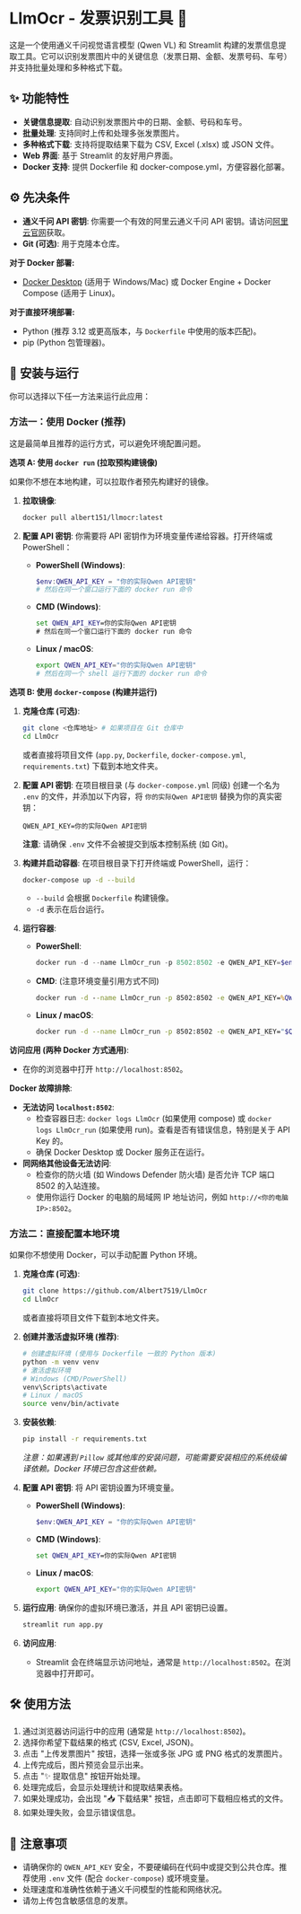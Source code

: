# LlmOcr - 发票识别工具 🧾

这是一个使用通义千问视觉语言模型 (Qwen VL) 和 Streamlit 构建的发票信息提取工具。它可以识别发票图片中的关键信息（发票日期、金额、发票号码、车号）并支持批量处理和多种格式下载。

## ✨ 功能特性

*   **关键信息提取**: 自动识别发票图片中的日期、金额、号码和车号。
*   **批量处理**: 支持同时上传和处理多张发票图片。
*   **多种格式下载**: 支持将提取结果下载为 CSV, Excel (.xlsx) 或 JSON 文件。
*   **Web 界面**: 基于 Streamlit 的友好用户界面。
*   **Docker 支持**: 提供 Dockerfile 和 docker-compose.yml，方便容器化部署。

## ⚙️ 先决条件

*   **通义千问 API 密钥**: 你需要一个有效的阿里云通义千问 API 密钥。请访问[阿里云官网](https://dashscope.console.aliyun.com/apiKey)获取。
*   **Git (可选)**: 用于克隆本仓库。

**对于 Docker 部署:**

*   [Docker Desktop](https://www.docker.com/products/docker-desktop/) (适用于 Windows/Mac) 或 Docker Engine + Docker Compose (适用于 Linux)。

**对于直接环境部署:**

*   Python (推荐 3.12 或更高版本，与 `Dockerfile` 中使用的版本匹配)。
*   pip (Python 包管理器)。

## 🚀 安装与运行

你可以选择以下任一方法来运行此应用：

### 方法一：使用 Docker (推荐)

这是最简单且推荐的运行方式，可以避免环境配置问题。

**选项 A: 使用 `docker run` (拉取预构建镜像)**

如果你不想在本地构建，可以拉取作者预先构建好的镜像。

1.  **拉取镜像**:
    ```bash
    docker pull albert151/llmocr:latest
    ```

2.  **配置 API 密钥**:
    你需要将 API 密钥作为环境变量传递给容器。打开终端或 PowerShell：
    *   **PowerShell (Windows)**:
        ```powershell
        $env:QWEN_API_KEY = "你的实际Qwen API密钥"
        # 然后在同一个窗口运行下面的 docker run 命令
        ```
    *   **CMD (Windows)**:
        ```cmd
        set QWEN_API_KEY=你的实际Qwen API密钥
        # 然后在同一个窗口运行下面的 docker run 命令
        ```
    *   **Linux / macOS**:
        ```bash
        export QWEN_API_KEY="你的实际Qwen API密钥"
        # 然后在同一个 shell 运行下面的 docker run 命令
        ```

**选项 B: 使用 `docker-compose` (构建并运行)**

1.  **克隆仓库 (可选)**:
    ```bash
    git clone <仓库地址> # 如果项目在 Git 仓库中
    cd LlmOcr
    ```
    或者直接将项目文件 (`app.py`, `Dockerfile`, `docker-compose.yml`, `requirements.txt`) 下载到本地文件夹。

2.  **配置 API 密钥**:
    在项目根目录 (与 `docker-compose.yml` 同级) 创建一个名为 `.env` 的文件，并添加以下内容，将 `你的实际Qwen API密钥` 替换为你的真实密钥：
    ```env
    QWEN_API_KEY=你的实际Qwen API密钥
    ```
    **注意**: 请确保 `.env` 文件不会被提交到版本控制系统 (如 Git)。

3.  **构建并启动容器**:
    在项目根目录下打开终端或 PowerShell，运行：
    ```bash
    docker-compose up -d --build
    ```
    *   `--build` 会根据 `Dockerfile` 构建镜像。
    *   `-d` 表示在后台运行。



3.  **运行容器**:
    *   **PowerShell**:
        ```powershell
        docker run -d --name LlmOcr_run -p 8502:8502 -e QWEN_API_KEY=$env:QWEN_API_KEY --restart always albert151/llmocr:latest
        ```
    *   **CMD**: (注意环境变量引用方式不同)
        ```cmd
        docker run -d --name LlmOcr_run -p 8502:8502 -e QWEN_API_KEY=%QWEN_API_KEY% --restart always albert151/llmocr:latest
        ```
    *   **Linux / macOS**:
        ```bash
        docker run -d --name LlmOcr_run -p 8502:8502 -e QWEN_API_KEY="$QWEN_API_KEY" --restart always albert151/llmocr:latest
        ```

**访问应用 (两种 Docker 方式通用)**:

*   在你的浏览器中打开 `http://localhost:8502`。

**Docker 故障排除**:

*   **无法访问 `localhost:8502`**:
    *   检查容器日志: `docker logs LlmOcr` (如果使用 compose) 或 `docker logs LlmOcr_run` (如果使用 run)。查看是否有错误信息，特别是关于 API Key 的。
    *   确保 Docker Desktop 或 Docker 服务正在运行。
*   **同网络其他设备无法访问**:
    *   检查你的防火墙 (如 Windows Defender 防火墙) 是否允许 TCP 端口 8502 的入站连接。
    *   使用你运行 Docker 的电脑的局域网 IP 地址访问，例如 `http://<你的电脑IP>:8502`。

### 方法二：直接配置本地环境

如果你不想使用 Docker，可以手动配置 Python 环境。

1.  **克隆仓库 (可选)**:
    ```bash
    git clone https://github.com/Albert7519/LlmOcr
    cd LlmOcr
    ```
    或者直接将项目文件下载到本地文件夹。

2.  **创建并激活虚拟环境 (推荐)**:
    ```bash
    # 创建虚拟环境 (使用与 Dockerfile 一致的 Python 版本)
    python -m venv venv
    # 激活虚拟环境
    # Windows (CMD/PowerShell)
    venv\Scripts\activate
    # Linux / macOS
    source venv/bin/activate
    ```

3.  **安装依赖**:
    ```bash
    pip install -r requirements.txt
    ```
    *注意：如果遇到 `Pillow` 或其他库的安装问题，可能需要安装相应的系统级编译依赖。Docker 环境已包含这些依赖。*

4.  **配置 API 密钥**:
    将 API 密钥设置为环境变量。
    *   **PowerShell (Windows)**:
        ```powershell
        $env:QWEN_API_KEY = "你的实际Qwen API密钥"
        ```
    *   **CMD (Windows)**:
        ```cmd
        set QWEN_API_KEY=你的实际Qwen API密钥
        ```
    *   **Linux / macOS**:
        ```bash
        export QWEN_API_KEY="你的实际Qwen API密钥"
        ```

5.  **运行应用**:
    确保你的虚拟环境已激活，并且 API 密钥已设置。
    ```bash
    streamlit run app.py
    ```

6.  **访问应用**:
    *   Streamlit 会在终端显示访问地址，通常是 `http://localhost:8502`。在浏览器中打开即可。

## 🛠️ 使用方法

1.  通过浏览器访问运行中的应用 (通常是 `http://localhost:8502`)。
2.  选择你希望下载结果的格式 (CSV, Excel, JSON)。
3.  点击 "上传发票图片" 按钮，选择一张或多张 JPG 或 PNG 格式的发票图片。
4.  上传完成后，图片预览会显示出来。
5.  点击 "✨ 提取信息" 按钮开始处理。
6.  处理完成后，会显示处理统计和提取结果表格。
7.  如果处理成功，会出现 "📥 下载结果" 按钮，点击即可下载相应格式的文件。
8.  如果处理失败，会显示错误信息。

## 📄 注意事项

*   请确保你的 `QWEN_API_KEY` 安全，不要硬编码在代码中或提交到公共仓库。推荐使用 `.env` 文件 (配合 `docker-compose`) 或环境变量。
*   处理速度和准确性依赖于通义千问模型的性能和网络状况。
*   请勿上传包含敏感信息的发票。
